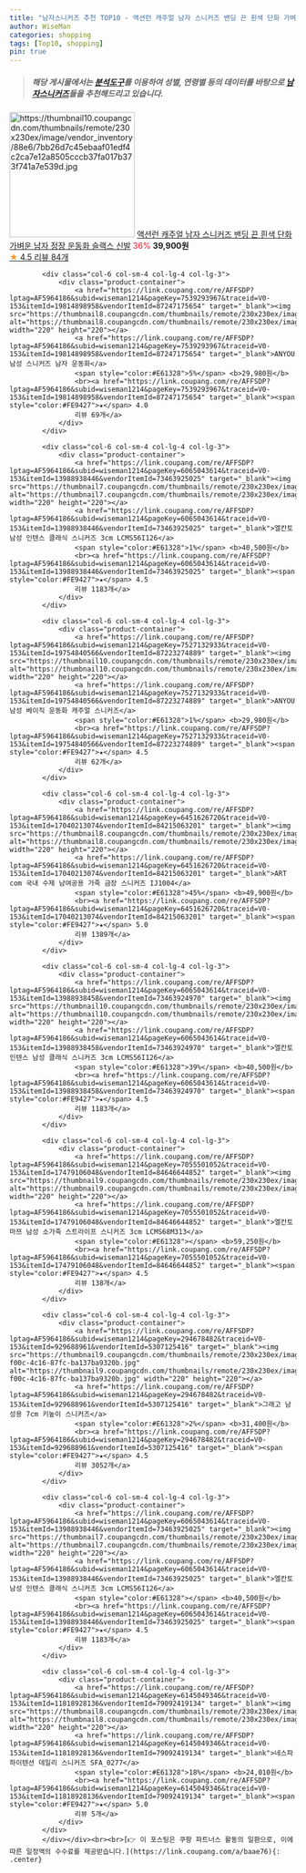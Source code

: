 ```yaml
---
title: "남자스니커즈 추천 TOP10 - 액션런 캐주얼 남자 스니커즈 밴딩 끈 흰색 단화 가벼운 남자 정장 운동화 슬랙스 신발"
author: WiseMan
categories: shopping
tags: [Top10, shopping]
pin: true
---
```


> ##### 해당 게시물에서는 [**분석도구**](https://itemscout.io/)를 이용하여 **성별**, **연령별** 등의 데이터를 바탕으로 [**남자스니커즈**](https://link.coupang.com/a/baae76)들을 추천해드리고 있습니다.
<div class="container"><div class="row">
            <div class="col-6 col-sm-4 col-lg-4 col-lg-3">
                <div class="product-container">
                    <a href="https://link.coupang.com/re/AFFSDP?lptag=AF5964186&subid=wiseman1214&pageKey=7189304472&traceid=V0-153&itemId=18147811539&vendorItemId=85298123292" target="_blank"><img src="https://thumbnail10.coupangcdn.com/thumbnails/remote/230x230ex/image/vendor_inventory/88e6/7bb26d7c45ebaaf01edf4c2ca7e12a8505cccb37fa017b373f741a7e539d.jpg" alt="https://thumbnail10.coupangcdn.com/thumbnails/remote/230x230ex/image/vendor_inventory/88e6/7bb26d7c45ebaaf01edf4c2ca7e12a8505cccb37fa017b373f741a7e539d.jpg" width="220" height="220"></a>
                    <a href="https://link.coupang.com/re/AFFSDP?lptag=AF5964186&subid=wiseman1214&pageKey=7189304472&traceid=V0-153&itemId=18147811539&vendorItemId=85298123292" target="_blank">액션런 캐주얼 남자 스니커즈 밴딩 끈 흰색 단화 가벼운 남자 정장 운동화 슬랙스 신발</a>
                    <span style="color:#E61328">36%</span> <b>39,900원</b>
                    <br><a href="https://link.coupang.com/re/AFFSDP?lptag=AF5964186&subid=wiseman1214&pageKey=7189304472&traceid=V0-153&itemId=18147811539&vendorItemId=85298123292" target="_blank"><span style="color:#FE9427">★</span> 4.5
                    리뷰 84개</a>
                </div>
            </div>
            
            <div class="col-6 col-sm-4 col-lg-4 col-lg-3">
                <div class="product-container">
                    <a href="https://link.coupang.com/re/AFFSDP?lptag=AF5964186&subid=wiseman1214&pageKey=7539293967&traceid=V0-153&itemId=19814898958&vendorItemId=87247175654" target="_blank"><img src="https://thumbnail8.coupangcdn.com/thumbnails/remote/230x230ex/image/vendor_inventory/723d/1223041f0dffcf993fc80d347217a5e706119d03b49ae989a5e10ace966a.jpg" alt="https://thumbnail8.coupangcdn.com/thumbnails/remote/230x230ex/image/vendor_inventory/723d/1223041f0dffcf993fc80d347217a5e706119d03b49ae989a5e10ace966a.jpg" width="220" height="220"></a>
                    <a href="https://link.coupang.com/re/AFFSDP?lptag=AF5964186&subid=wiseman1214&pageKey=7539293967&traceid=V0-153&itemId=19814898958&vendorItemId=87247175654" target="_blank">ANYOU 남성 스니커즈 남자 운동화</a>
                    <span style="color:#E61328">5%</span> <b>29,980원</b>
                    <br><a href="https://link.coupang.com/re/AFFSDP?lptag=AF5964186&subid=wiseman1214&pageKey=7539293967&traceid=V0-153&itemId=19814898958&vendorItemId=87247175654" target="_blank"><span style="color:#FE9427">★</span> 4.0
                    리뷰 69개</a>
                </div>
            </div>
            
            <div class="col-6 col-sm-4 col-lg-4 col-lg-3">
                <div class="product-container">
                    <a href="https://link.coupang.com/re/AFFSDP?lptag=AF5964186&subid=wiseman1214&pageKey=6065043614&traceid=V0-153&itemId=13988938446&vendorItemId=73463925025" target="_blank"><img src="https://thumbnail7.coupangcdn.com/thumbnails/remote/230x230ex/image/vendor_inventory/9679/af19d27e9f3372d569d8682c2d92e5b938b56baf45b1a4ce81edf9570060.jpg" alt="https://thumbnail7.coupangcdn.com/thumbnails/remote/230x230ex/image/vendor_inventory/9679/af19d27e9f3372d569d8682c2d92e5b938b56baf45b1a4ce81edf9570060.jpg" width="220" height="220"></a>
                    <a href="https://link.coupang.com/re/AFFSDP?lptag=AF5964186&subid=wiseman1214&pageKey=6065043614&traceid=V0-153&itemId=13988938446&vendorItemId=73463925025" target="_blank">엘칸토 남성 인텐스 클래식 스니커즈 3cm LCMS56I126</a>
                    <span style="color:#E61328">1%</span> <b>40,500원</b>
                    <br><a href="https://link.coupang.com/re/AFFSDP?lptag=AF5964186&subid=wiseman1214&pageKey=6065043614&traceid=V0-153&itemId=13988938446&vendorItemId=73463925025" target="_blank"><span style="color:#FE9427">★</span> 4.5
                    리뷰 1183개</a>
                </div>
            </div>
            
            <div class="col-6 col-sm-4 col-lg-4 col-lg-3">
                <div class="product-container">
                    <a href="https://link.coupang.com/re/AFFSDP?lptag=AF5964186&subid=wiseman1214&pageKey=7527132933&traceid=V0-153&itemId=19754840566&vendorItemId=87223274889" target="_blank"><img src="https://thumbnail10.coupangcdn.com/thumbnails/remote/230x230ex/image/vendor_inventory/e19b/ba8e0c2bccaa4805d1599652ddd49131865b2d61f44d1b6b98a983ed0bdf.jpeg" alt="https://thumbnail10.coupangcdn.com/thumbnails/remote/230x230ex/image/vendor_inventory/e19b/ba8e0c2bccaa4805d1599652ddd49131865b2d61f44d1b6b98a983ed0bdf.jpeg" width="220" height="220"></a>
                    <a href="https://link.coupang.com/re/AFFSDP?lptag=AF5964186&subid=wiseman1214&pageKey=7527132933&traceid=V0-153&itemId=19754840566&vendorItemId=87223274889" target="_blank">ANYOU 남성 베이직 운동화 캐주얼 스니커즈</a>
                    <span style="color:#E61328">1%</span> <b>29,980원</b>
                    <br><a href="https://link.coupang.com/re/AFFSDP?lptag=AF5964186&subid=wiseman1214&pageKey=7527132933&traceid=V0-153&itemId=19754840566&vendorItemId=87223274889" target="_blank"><span style="color:#FE9427">★</span> 4.5
                    리뷰 62개</a>
                </div>
            </div>
            
            <div class="col-6 col-sm-4 col-lg-4 col-lg-3">
                <div class="product-container">
                    <a href="https://link.coupang.com/re/AFFSDP?lptag=AF5964186&subid=wiseman1214&pageKey=6451626720&traceid=V0-153&itemId=17040213074&vendorItemId=84215063201" target="_blank"><img src="https://thumbnail8.coupangcdn.com/thumbnails/remote/230x230ex/image/vendor_inventory/ea46/bf514331b9e672856e75b67ef6502d5f2edb4f45968338b14ef9c2d3c250.jpg" alt="https://thumbnail8.coupangcdn.com/thumbnails/remote/230x230ex/image/vendor_inventory/ea46/bf514331b9e672856e75b67ef6502d5f2edb4f45968338b14ef9c2d3c250.jpg" width="220" height="220"></a>
                    <a href="https://link.coupang.com/re/AFFSDP?lptag=AF5964186&subid=wiseman1214&pageKey=6451626720&traceid=V0-153&itemId=17040213074&vendorItemId=84215063201" target="_blank">ART com 국내 수제 남여공용 가죽 금장 스니커즈 IJ1004</a>
                    <span style="color:#E61328">45%</span> <b>49,900원</b>
                    <br><a href="https://link.coupang.com/re/AFFSDP?lptag=AF5964186&subid=wiseman1214&pageKey=6451626720&traceid=V0-153&itemId=17040213074&vendorItemId=84215063201" target="_blank"><span style="color:#FE9427">★</span> 5.0
                    리뷰 1389개</a>
                </div>
            </div>
            
            <div class="col-6 col-sm-4 col-lg-4 col-lg-3">
                <div class="product-container">
                    <a href="https://link.coupang.com/re/AFFSDP?lptag=AF5964186&subid=wiseman1214&pageKey=6065043614&traceid=V0-153&itemId=13988938458&vendorItemId=73463924970" target="_blank"><img src="https://thumbnail10.coupangcdn.com/thumbnails/remote/230x230ex/image/vendor_inventory/ee92/97e558745b2b2276e9a7d2a347bb09bd567723fb83c83628a82ba46d1394.jpg" alt="https://thumbnail10.coupangcdn.com/thumbnails/remote/230x230ex/image/vendor_inventory/ee92/97e558745b2b2276e9a7d2a347bb09bd567723fb83c83628a82ba46d1394.jpg" width="220" height="220"></a>
                    <a href="https://link.coupang.com/re/AFFSDP?lptag=AF5964186&subid=wiseman1214&pageKey=6065043614&traceid=V0-153&itemId=13988938458&vendorItemId=73463924970" target="_blank">엘칸토 인텐스 남성 클래식 스니커즈 3cm LCMS56I126</a>
                    <span style="color:#E61328">39%</span> <b>40,500원</b>
                    <br><a href="https://link.coupang.com/re/AFFSDP?lptag=AF5964186&subid=wiseman1214&pageKey=6065043614&traceid=V0-153&itemId=13988938458&vendorItemId=73463924970" target="_blank"><span style="color:#FE9427">★</span> 4.5
                    리뷰 1183개</a>
                </div>
            </div>
            
            <div class="col-6 col-sm-4 col-lg-4 col-lg-3">
                <div class="product-container">
                    <a href="https://link.coupang.com/re/AFFSDP?lptag=AF5964186&subid=wiseman1214&pageKey=7055501052&traceid=V0-153&itemId=17479106048&vendorItemId=84646644852" target="_blank"><img src="https://thumbnail9.coupangcdn.com/thumbnails/remote/230x230ex/image/vendor_inventory/8c1f/e3f3fe47faa51c5eebd443175bb07496e645014e3684a8dc1576e72f0d8f.jpg" alt="https://thumbnail9.coupangcdn.com/thumbnails/remote/230x230ex/image/vendor_inventory/8c1f/e3f3fe47faa51c5eebd443175bb07496e645014e3684a8dc1576e72f0d8f.jpg" width="220" height="220"></a>
                    <a href="https://link.coupang.com/re/AFFSDP?lptag=AF5964186&subid=wiseman1214&pageKey=7055501052&traceid=V0-153&itemId=17479106048&vendorItemId=84646644852" target="_blank">엘칸토 마쯔 남성 소가죽 스트라이프 스니커즈 3cm LCMS68M313</a>
                    <span style="color:#E61328"></span> <b>59,250원</b>
                    <br><a href="https://link.coupang.com/re/AFFSDP?lptag=AF5964186&subid=wiseman1214&pageKey=7055501052&traceid=V0-153&itemId=17479106048&vendorItemId=84646644852" target="_blank"><span style="color:#FE9427">★</span> 4.5
                    리뷰 138개</a>
                </div>
            </div>
            
            <div class="col-6 col-sm-4 col-lg-4 col-lg-3">
                <div class="product-container">
                    <a href="https://link.coupang.com/re/AFFSDP?lptag=AF5964186&subid=wiseman1214&pageKey=294678482&traceid=V0-153&itemId=929688961&vendorItemId=5307125416" target="_blank"><img src="https://thumbnail9.coupangcdn.com/thumbnails/remote/230x230ex/image/retail/images/2019/09/04/11/5/488cb73c-f00c-4c16-87fc-ba137ba9320b.jpg" alt="https://thumbnail9.coupangcdn.com/thumbnails/remote/230x230ex/image/retail/images/2019/09/04/11/5/488cb73c-f00c-4c16-87fc-ba137ba9320b.jpg" width="220" height="220"></a>
                    <a href="https://link.coupang.com/re/AFFSDP?lptag=AF5964186&subid=wiseman1214&pageKey=294678482&traceid=V0-153&itemId=929688961&vendorItemId=5307125416" target="_blank">그래고 남성용 7cm 키높이 스니커즈</a>
                    <span style="color:#E61328">2%</span> <b>31,400원</b>
                    <br><a href="https://link.coupang.com/re/AFFSDP?lptag=AF5964186&subid=wiseman1214&pageKey=294678482&traceid=V0-153&itemId=929688961&vendorItemId=5307125416" target="_blank"><span style="color:#FE9427">★</span> 4.5
                    리뷰 3052개</a>
                </div>
            </div>
            
            <div class="col-6 col-sm-4 col-lg-4 col-lg-3">
                <div class="product-container">
                    <a href="https://link.coupang.com/re/AFFSDP?lptag=AF5964186&subid=wiseman1214&pageKey=6065043614&traceid=V0-153&itemId=13988938446&vendorItemId=73463925025" target="_blank"><img src="https://thumbnail7.coupangcdn.com/thumbnails/remote/230x230ex/image/vendor_inventory/9679/af19d27e9f3372d569d8682c2d92e5b938b56baf45b1a4ce81edf9570060.jpg" alt="https://thumbnail7.coupangcdn.com/thumbnails/remote/230x230ex/image/vendor_inventory/9679/af19d27e9f3372d569d8682c2d92e5b938b56baf45b1a4ce81edf9570060.jpg" width="220" height="220"></a>
                    <a href="https://link.coupang.com/re/AFFSDP?lptag=AF5964186&subid=wiseman1214&pageKey=6065043614&traceid=V0-153&itemId=13988938446&vendorItemId=73463925025" target="_blank">엘칸토 남성 인텐스 클래식 스니커즈 3cm LCMS56I126</a>
                    <span style="color:#E61328"></span> <b>40,500원</b>
                    <br><a href="https://link.coupang.com/re/AFFSDP?lptag=AF5964186&subid=wiseman1214&pageKey=6065043614&traceid=V0-153&itemId=13988938446&vendorItemId=73463925025" target="_blank"><span style="color:#FE9427">★</span> 4.5
                    리뷰 1183개</a>
                </div>
            </div>
            
            <div class="col-6 col-sm-4 col-lg-4 col-lg-3">
                <div class="product-container">
                    <a href="https://link.coupang.com/re/AFFSDP?lptag=AF5964186&subid=wiseman1214&pageKey=6145049346&traceid=V0-153&itemId=11818928136&vendorItemId=79092419134" target="_blank"><img src="https://thumbnail8.coupangcdn.com/thumbnails/remote/230x230ex/image/rs_quotation_api/6td3fedj/4d6c561495cc4247b77b5d9ad6cd6e6a.jpg" alt="https://thumbnail8.coupangcdn.com/thumbnails/remote/230x230ex/image/rs_quotation_api/6td3fedj/4d6c561495cc4247b77b5d9ad6cd6e6a.jpg" width="220" height="220"></a>
                    <a href="https://link.coupang.com/re/AFFSDP?lptag=AF5964186&subid=wiseman1214&pageKey=6145049346&traceid=V0-153&itemId=11818928136&vendorItemId=79092419134" target="_blank">네스파 하이텐션 데일리 스니커즈 SFA_0277</a>
                    <span style="color:#E61328">18%</span> <b>24,010원</b>
                    <br><a href="https://link.coupang.com/re/AFFSDP?lptag=AF5964186&subid=wiseman1214&pageKey=6145049346&traceid=V0-153&itemId=11818928136&vendorItemId=79092419134" target="_blank"><span style="color:#FE9427">★</span> 5.0
                    리뷰 5개</a>
                </div>
            </div>
            </div></div><br><br>[👉 이 포스팅은 쿠팡 파트너스 활동의 일환으로, 이에 따른 일정액의 수수료를 제공받습니다.](https://link.coupang.com/a/baae76){: .center}
